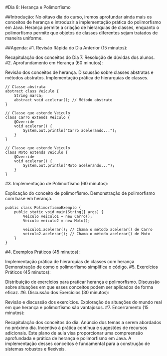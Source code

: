
#Dia 8: Herança e Polimorfismo

##Introdução:
No oitavo dia do curso, iremos aprofundar ainda mais os conceitos de herança e introduzir a implementação prática do polimorfismo em Java. Herança permite a criação de hierarquias de classes, enquanto o polimorfismo permite que objetos de classes diferentes sejam tratados de maneira uniforme.

##Agenda:
#1. Revisão Rápida do Dia Anterior (15 minutos):

Recapitulação dos conceitos do Dia 7.
Resolução de dúvidas dos alunos.
#2. Aprofundamento em Herança (60 minutos):

Revisão dos conceitos de herança.
Discussão sobre classes abstratas e métodos abstratos.
Implementação prática de hierarquias de classes.

```
// Classe abstrata
abstract class Veiculo {
    String marca;
    abstract void acelerar(); // Método abstrato
}

// Classe que estende Veiculo
class Carro extends Veiculo {
    @Override
    void acelerar() {
        System.out.println("Carro acelerando...");
    }
}

// Classe que estende Veiculo
class Moto extends Veiculo {
    @Override
    void acelerar() {
        System.out.println("Moto acelerando...");
    }
}
```
#3. Implementação de Polimorfismo (60 minutos):

Explicação do conceito de polimorfismo.
Demonstração de polimorfismo com base em herança.

```
public class PolimorfismoExemplo {
    public static void main(String[] args) {
        Veiculo veiculo1 = new Carro();
        Veiculo veiculo2 = new Moto();

        veiculo1.acelerar(); // Chama o método acelerar() de Carro
        veiculo2.acelerar(); // Chama o método acelerar() de Moto
    }
}
```
#4. Exemplos Práticos (45 minutos):

Implementação prática de hierarquias de classes com herança.
Demonstração de como o polimorfismo simplifica o código.
#5. Exercícios Práticos (45 minutos):

Distribuição de exercícios para praticar herança e polimorfismo.
Discussão sobre situações em que esses conceitos podem ser aplicados de forma eficaz.
#6. Discussão dos Exercícios (30 minutos):

Revisão e discussão dos exercícios.
Exploração de situações do mundo real em que herança e polimorfismo são vantajosos.
#7. Encerramento (15 minutos):

Recapitulação dos conceitos do dia.
Anúncio dos temas a serem abordados no próximo dia.
Incentivo à prática contínua e sugestões de recursos adicionais.
Este plano de aula visa proporcionar uma compreensão aprofundada e prática de herança e polimorfismo em Java. A implementação desses conceitos é fundamental para a construção de sistemas robustos e flexíveis.